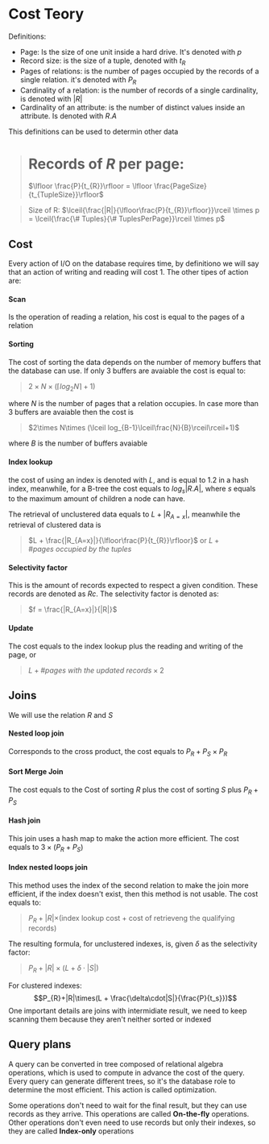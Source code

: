 # Cost Teory
Definitions:
-  Page: Is the size of one unit inside a hard drive. It's denoted with $p$
-  Record size: is the size of a tuple, denoted with $t_{R}$
-  Pages of relations: is the number of pages occupied by the records of a single relation. it's denoted with $P_{R}$
-  Cardinality of a relation: is the number of records of a single cardinality, is denoted with $|R|$
-  Cardinality of an attribute: is the number of distinct values inside an attribute. Is denoted with $R.A$

This definitions can be used to determin other data

> # Records of $R$ per page:
>  $\lfloor \frac{P}{t_{R}}\rfloor = \lfloor \frac{PageSize}{t_{TupleSize}}\rfloor$

> Size of R:
>  $\lceil{\frac{|R|}{\lfloor\frac{P}{t_{R}}\rfloor}}\rceil \times p = \lceil{\frac{\# Tuples}{\# TuplesPerPage}}\rceil \times p$

## Cost
Every action of I/O on the database requires time, by definitiono we will say that an action of writing and reading will cost 1. The other tipes of action are:

#### Scan
Is the operation of reading a relation, his cost is equal to the pages of a relation

#### Sorting
The cost of sorting the data depends on the number of memory buffers that the database can use. If only 3 buffers are avaiable the cost is equal to:

> $2\times N\times (\lceil log_{2}N\rceil+1)$

where $N$ is the number of pages that a relation occupies.
In case more than 3 buffers are avaiable then the cost is

> $2\times N\times (\lceil log_{B-1}\lceil\frac{N}{B}\rceil\rceil+1)$

where $B$ is the number of buffers avaiable

#### Index lookup
the cost of using an index is denoted with $L$, and is equal to 1.2 in a hash index, meanwhile, for a B-tree the cost equals to $log_{s}|R.A|$, where $s$ equals to the maximum amount of children a node can have.

The retrieval of unclustered data equals to $L + |R_{A=x}|$, meanwhile the retrieval of clustered data is

> $L + \frac{|R_{A=x}|}{\lfloor\frac{P}{t_{R}}\rfloor}$ or $L + \# pages\ occupied\ by\ the\ tuples$

#### Selectivity factor
This is the amount of records expected to respect a given condition. These records are denoted as $Rc$. The selectivity factor is denoted as:

> $f = \frac{|R_{A=x}|}{|R|}$

#### Update
The cost equals to the index lookup plus the reading and writing of the page, or

> $L + \# pages\ with\ the\ updated\ records\times 2$

## Joins
We will use the relation $R$ and $S$

#### Nested loop join
Corresponds to the cross product, the cost equals to $P_{R}+P_{S}\times P_{R}$

#### Sort Merge Join
The cost equals to the Cost of sorting $R$ plus the cost of sorting $S$ plus $P_{R}+P_{S}$

#### Hash join
This join uses a hash map to make the action more efficient. The cost equals to $3\times(P_{R}+P_{S})$

#### Index nested loops join
This method uses the index of the second relation to make the join more efficient, if the index doesn't exist, then this method is not usable. The cost equals to:

> $P_{R}+|R|\times$(index lookup cost + cost of retrieveng the qualifying records)

The resulting formula, for unclustered indexes, is, given $\delta$ as the selectivity factor:
> $P_{R}+|R|\times(L + \delta\cdot|S|)$ 

For clustered indexes:
	$$P_{R}+|R|\times(L + \frac{\delta\cdot|S|}{\frac{P}{t_s}})$$
One important details are joins with intermidiate result, we need to keep scanning them because they aren't neither sorted or indexed

## Query plans
A query can be converted in tree composed of relational algebra operations, which is used to compute in advance the cost of the query. Every query can generate different trees, so it's the database role to determine the most efficient. This action is called optimization.

Some operations don't need to wait for the final result, but they can use records as they arrive. This operations are called **On-the-fly** operations. Other operations don't even need to use records but only their indexes, so they are called **Index-only** operations

  
  



